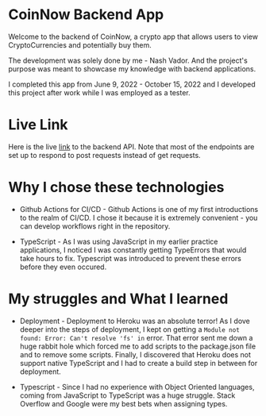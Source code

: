 # CoinNow Backend App

Welcome to the backend of CoinNow, a crypto app that allows users to view CryptoCurrencies and potentially buy them.

The development was solely done by me - Nash Vador. And the project's purpose was meant to showcase my knowledge with backend applications.

I completed this app from June 9, 2022 - October 15, 2022 and I developed this project after work while I was employed as a tester.

# Live Link

Here is the live [link](https://backend-coinnow.herokuapp.com/) to the backend API. Note that most of the endpoints are set up to respond to post requests instead of get requests.

# Why I chose these technologies

- Github Actions for CI/CD - Github Actions is one of my first introductions to the realm of CI/CD. I chose it because it is extremely convenient - you can develop workflows right in the repository.

- TypeScript - As I was using JavaScript in my earlier practice applications, I noticed I was constantly getting TypeErrors that would take hours to fix. Typescript was introduced to prevent these errors before they even occured.

# My struggles and What I learned

- Deployment - Deployment to Heroku was an absolute terror! As I dove deeper into the steps of deployment, I kept on getting a `Module not found: Error: Can't resolve 'fs' in` error. That error sent me down a huge rabbit hole which forced me to add scripts to the package.json file and to remove some scripts. Finally, I discovered that Heroku does not support native TypeScript and I had to create a build step in between for deployment.

- Typescript - Since I had no experience with Object Oriented languages, coming from JavaScript to TypeScript was a huge struggle. Stack Overflow and Google were my best bets when assigning types.
